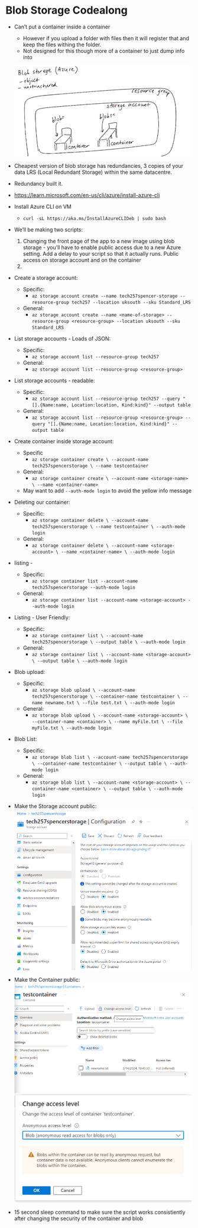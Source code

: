 # Blob Storage Codealong

- Can’t put a container inside a container
    - However if you upload a folder with files then it will register that and keep the files withing the folder.
    - Not designed for this though more of a container to just dump info into

    ![alt text](../images/blob_diagram.png)

- Cheapest version of blob storage has redundancies, 3 copies of your data LRS (Local Redundant Storage) within the same datacentre.
- Redundancy built it.
- https://learn.microsoft.com/en-us/cli/azure/install-azure-cli
- Install Azure CLI on VM
    - `curl -sL https://aka.ms/InstallAzureCLIDeb | sudo bash`
- We’ll be making two scripts:
    1. Changing the front page of the app to a new image using blob storage - you’ll have to enable public access due to a new Azure setting. Add a delay to your script so that it actually runs. Public access on storage account and on the container
    2. 
- Create a storage account:
    - Specific:
        - `az storage account create --name tech257spencer-storage --resource-group tech257 --location uksouth --sku Standard_LRS`
    - General:
        - `az storage account create --name <name-of-storage> --resource-group <resource-group> --location uksouth --sku Standard_LRS`
- List storage accounts - Loads of JSON:
    - Specific:
        - `az storage account list --resource-group tech257`
    - General:
        - `az storage account list --resource-group <resource-group>`
- List storage accounts - readable:
    - Specific:
        - `az storage account list --resource-group tech257 --query "[].{Name:name, Location:location, Kind:kind}" --output table`
    - General:
        - `az storage account list --resource-group <resource-group> --query "[].{Name:name, Location:location, Kind:kind}" --output table`
- Create container inside storage account:
    - Specific
        - `az storage container create \
        --account-name tech257spencerstorage \
        --name testcontainer`
    - General:
        - `az storage container create \
        --account-name <storage-name> \
        --name <container-name>`
    - May want to add `--auth-mode login` to avoid the yellow info message
- Deleting our container:
    - Specific:
        - `az storage container delete \
        --account-name tech257spencerstorage \
        --name testcontainer \
        --auth-mode login`
    - General:
        - `az storage container delete \
        --account-name <storage-account> \
        --name <container-name> \
        --auth-mode login`
- listing -
    - Specific:
        - `az storage container list --account-name tech257spencerstorage --auth-mode login`
    - General:
        - `az storage container list --account-name <storage-account> --auth-mode login`
- Listing - User Friendly:
    - Specific:
        - `az storage container list \
        --account-name tech257spencerstorage \
        --output table \
        --auth-mode login`
    - General:
        - `az storage container list \
        --account-name <storage-account> \
        --output table \
        --auth-mode login`
- Blob upload:
    - Specific:
        - `az storage blob upload \
        --account-name tech257spencerstorage \
        --container-name testcontainer \
        --name newname.txt \
        --file test.txt \
        --auth-mode login`
    - General:
        - `az storage blob upload \
        --account-name <storage-account> \
        --container-name <container> \
        --name myFile.txt \
        --file myFile.txt \
        --auth-mode login`
- Blob List:
    - Specific:
        - `az storage blob list \
        --account-name tech257spencerstorage \
        --container-name testcontainer \
        --output table \
        --auth-mode login`
    - General:
        - `az storage blob list \
        --account-name <storage-account> \
        --container-name <container> \
        --output table \
        --auth-mode login`
- Make the Storage account public:
    ![alt text](../images/storage_public.png)
    
- Make the Container public:
    ![alt text](../images/container_public_one.png)
    ![alt text](../images/container_public_two.png)

- 15 second sleep command to make sure the script works consistiently after changing the security of the container and blob